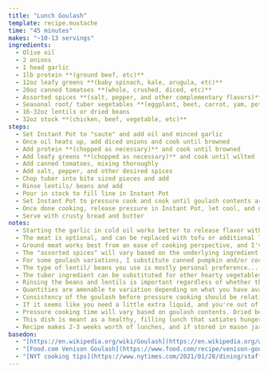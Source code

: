 ```yaml
---
title: "Lunch Goulash"
template: recipe.mustache
time: "45 minutes"
makes: "~10-13 servings"
ingredients:
  - Olive oil
  - 2 onions
  - 1 head garlic
  - 1lb protein **(ground beef, etc)**
  - 12oz leafy greens **(baby spinach, kale, arugula, etc)**
  - 28oz canned tomatoes **(whole, crushed, diced, etc)**
  - Assorted spices **(salt, pepper, and other complementary flavors)**
  - Seasonal root/ tuber vegetables **(eggplant, beet, carrot, yam, potato, etc)**
  - 16-32oz lentils or dried beans
  - 32oz stock **(chicken, beef, vegetable, etc)**
steps:
  - Set Instant Pot to "saute" and add oil and minced garlic
  - Once oil heats up, add diced onions and cook until browned
  - Add protein **(chopped as necessary)** and cook until browned
  - Add leafy greens **(chopped as necessary)** and cook until wilted
  - Add canned tomatoes, mixing thoroughly
  - Add salt, pepper, and other desired spices
  - Chop tuber into bite sized pieces and add
  - Rinse lentils/ beans and add
  - Pour in stock to fill line in Instant Pot
  - Set Instant Pot to pressure cook and cook until goulash contents are tender
  - Once done cooking, release pressure in Instant Pot, let cool, and divvy into mason jars
  - Serve with crusty bread and butter
notes:
  - Starting the garlic in cold oil works better to release flavor without burning.
  - The meat is optional, and can be replaced with tofu or additional lentils/ beans for a vegetarian option.
  - Ground meat works best from an ease of cooking perspective, and I've had the most success with ground beef, ground venison, and stew meat.
  - The "assorted spices" will vary based on the underlying ingredient selection, but proper salting is essential.
  - For some goulash variations, I substitute canned pumpkin and/or coconut milk. This works especially well for Moroccan or Thai variations respectively.
  - The type of lentil/ beans you use is mostly personal preference... some tend to hold their shape/ texture better than others, contributing to the viscosity of the resulting product in different ways.
  - The tuber ingredient can be substituted for other hearty vegetables like cabbage, mushroom, etc.
  - Rinsing the beans and lentils is important regardless of whether they are dried or canned. In both cases, not rinsing leads to dust and other grime making its way into the dish.
  - Quantities are amenable to variation depending on what you have available. Less of one thing or another will alter the taste of the dish, but still result in an edible product. Quantities will also depend on the amount of space left in the instant pot and the size of the vegetables you get.
  - Consistency of the goulash before pressure cooking should be relatively soupy, and it will get thicker upon cooking.
  - If it seems like you need a little extra liquid, and you're out of stock, I find that adding some wine works well.
  - Pressure cooking time will vary based on goulash contents. Dried beans and starchier tubers will take longer **(Usually around 30-45 minutes of pressurized cook time)**
  - This dish is meant as a healthy, filling lunch that satiates hunger during the workday... not as a tasty recipe that leaves you craving more.
  - Recipe makes 2-3 weeks worth of lunches, and if stored in mason jars, can be frozen and defrosted as necessary, allowing excellent amortization of cooking/ cleaning effort.
basedon:
  - "[https://en.wikipedia.org/wiki/Goulash](https://en.wikipedia.org/wiki/Goulash)"
  - "[Food.com Venison Goulash](https://www.food.com/recipe/venison-goulash-277402)"
  - "[NYT cooking tips](https://www.nytimes.com/2021/01/28/dining/staff-cooking-tips.html)"
---
```

